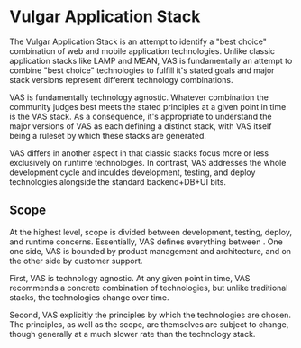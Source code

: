 # Vulgar Application Stack

The Vulgar Application Stack is an attempt to identify a "best choice" combination of web and mobile application technologies. Unlike classic application stacks like LAMP and MEAN, VAS is fundamentally an attempt to combine "best choice" technologies to fulfill it's stated goals and major stack versions represent different technology combinations.

VAS is fundamentally technology agnostic. Whatever combination the community judges best meets the stated principles at a given point in time is the VAS stack. As a consequence, it's appropriate to understand the major versions of VAS as each defining a distinct stack, with VAS itself being a ruleset by which these stacks are generated.

VAS differs in another aspect in that classic stacks focus more or less exclusively on runtime technologies. In contrast, VAS addresses the whole development cycle and inculdes development, testing, and deploy technologies alongside the standard backend+DB+UI bits.

## Scope

At the highest level, scope is divided between development, testing, deploy, and runtime concerns. Essentially, VAS defines everything between . One one side, VAS is bounded by product management and architecture, and on the other side by customer support.



First, VAS is technology agnostic. At any given point in time, VAS recommends a concrete combination of technologies, but unlike traditional stacks, the technologies change over time.

Second, VAS explicitly the principles by which the technologies are chosen. The principles, as well as the scope, are themselves are subject to change, though generally at a much slower rate than the technology stack.
